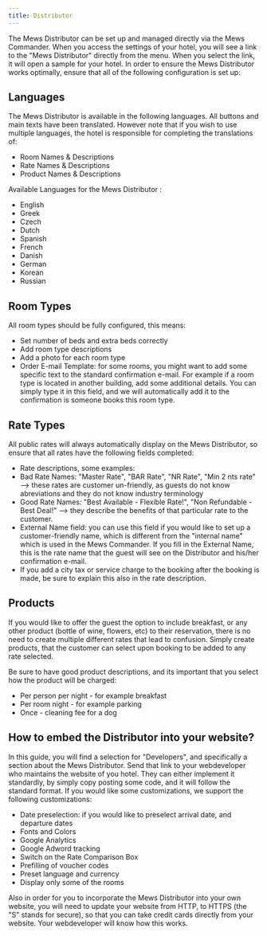 ```yaml
---
title: Distributor
---
```


The Mews Distributor can be set up and managed directly via the Mews Commander. When you access the settings of your hotel, you will see a link to the "Mews Distributor" directly from the menu. When you select the link, it will open a sample for your hotel. In order to ensure the Mews Distributor works optimally, ensure that all of the following configuration is set up:

## Languages
The Mews Distributor is available in the following languages. All buttons and main texts have been translated. However note that if you wish to use multiple languages, the hotel is responsible for completing the translations of:
- Room Names & Descriptions
- Rate Names & Descriptions
- Product Names & Descriptions

Available Languages for the Mews Distributor :
- English 
- Greek
- Czech
- Dutch
- Spanish
- French
- Danish
- German
- Korean
- Russian

## Room Types
All room types should be fully configured, this means:
- Set number of beds and extra beds correctly
- Add room type descriptions
- Add a photo for each room type
- Order E-mail Template: for some rooms, you might want to add some specific text to the standard confirmation e-mail. For example if a room type is located in another building, add some additional details. You can simply type it in this field, and we will automatically add it to the confirmation is someone books this room type.

## Rate Types
All public rates will always automatically display on the Mews Distributor, so ensure that all rates have the following fields completed:
- Rate descriptions, some examples:
 - Bad Rate Names: "Master Rate", "BAR Rate", "NR Rate", "Min 2 nts rate" --> these rates are customer un-friendly, as guests do not know abreviations and they do not know industry terminology
 - Good Rate Names: "Best Available - Flexible Rate!", "Non Refundable - Best Deal!" --> they describe the benefits of that particular rate to the customer.
- External Name field: you can use this field if you would like to set up a customer-friendly name, which is different from the "internal name" which is used in the Mews Commander. If you fill in the External Name, this is the rate name that the guest will see on the Distributor and his/her confirmation e-mail.
- If you add a city tax or service charge to the booking after the booking is made, be sure to explain this also in the rate description.

## Products
If you would like to offer the guest the option to include breakfast, or any other product (bottle of wine, flowers, etc) to their reservation, there is no need to create multiple different rates that lead to confusion. Simply create products, that the customer can select upon booking to be added to any rate selected.

Be sure to have good product descriptions, and its important that you select how the product will be charged:
- Per person per night - for example breakfast
- Per room night - for example parking 
- Once - cleaning fee for a dog

## How to embed the Distributor into your website?
In this guide, you will find a selection for "Developers", and specifically a section about the Mews Distributor. Send that link to your webdeveloper who maintains the website of you hotel. They can either implement it standardly, by simply copy posting some code, and it will follow the standard format. If you would like some customizations, we support the following customizations:
- Date preselection: if you would like to preselect arrival date, and departure dates 
- Fonts and Colors 
- Google Analytics
- Google Adword tracking
- Switch on the Rate Comparison Box
- Prefilling of voucher codes
- Preset language and currency
- Display only some of the rooms

Also in order for you to incorporate the Mews Distributor into your own website, you will need to update your website from HTTP, to HTTPS (the "S" stands for secure), so that you can take credit cards directly from your website. Your webdeveloper will know how this works.

